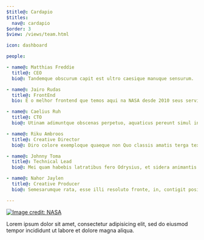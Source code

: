 ```yaml
---
$title@: Cardapio
$titles:
  nav@: cardapio
$order: 3
$view: /views/team.html

icon: dashboard

people:

- name@: Matthias Freddie
  title@: CEO
  bio@: Tandemque obscurum capit est ultro caesique manuque sensurum.

- name@: Jairo Rudas
  title@: FrontEnd
  bio: É o melhor frontend que temos aqui na NASA desde 2010 seus serviços são exelenetes 

- name@: Caelius Ruh
  title@: CTO
  bio@: Utinam adimuntque obscenas perpetuo, aquaticus pereunt simul inde.

- name@: Riku Ambroos
  title@: Creative Director
  bio@: Diro colore exemploque quaeque non Quo classis amatis terga texitur.

- name@: Johnny Toma
  title@: Technical Lead
  bio@: Mei quam habebis latratibus fero Odrysius, et sidera animantis pavens corde vires pascua.

- name@: Nahor Jaylen
  title@: Creative Producer
  bio@: Semesarumque rata, esse illi resoluto fronte, in, contigit positi.

---
```

[![Image credit: NASA](/static/images/banner2.jpg)](http://www.flickr.com/photos/nasahqphoto/)

Lorem ipsum dolor sit amet, consectetur adipisicing elit, sed do eiusmod tempor incididunt ut labore et dolore magna aliqua.
